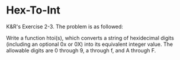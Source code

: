 # Hex-To-Int

K&R's Exercise 2-3. The problem is as followed:

Write a function htoi(s), which converts a string of hexidecimal digits (including an optional 0x or 0X) into its equivalent integer value. The allowable digits are 0 through 9, a through f, and A through F.
